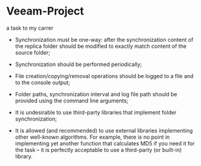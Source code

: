 # Veeam-Project
a task to my carrer

- Synchronization must be one-way: after the synchronization content of the 
 replica folder should be modified to exactly match content of the source 
 folder; 
- Synchronization should be performed periodically;
 
- File creation/copying/removal operations should be logged to a file and to the 
 console output; 
- Folder paths, synchronization interval and log file path should be provided 
 using the command line arguments; 
- It is undesirable to use third-party libraries that implement folder 
 synchronization; 
- It is allowed (and recommended) to use external libraries implementing other 
 well-known algorithms. For example, there is no point in implementing yet 
 another function that calculates MD5 if you need it for the task – it is perfectly 
 acceptable to use a third-party (or built-in) library.

